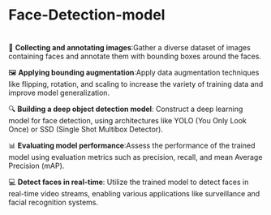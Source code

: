 # Face-Detection-model



<!DOCTYPE html>
<html lang="en">
<head>
    <meta charset="UTF-8">
    <meta name="viewport" content="width=device-width, initial-scale=1.0">

</head>
<body>
     <h1></h1>
    <p>📸 <b>Collecting and annotating images</b>:Gather a diverse dataset of images containing faces and annotate them with bounding boxes around the faces.</p>
    <p>🖼️ <b>Applying bounding augmentation</b>:Apply data augmentation techniques like flipping, rotation, and scaling to increase the variety of training data and improve model generalization.</p>
    <p>🔍 <b>Building a deep object detection model</b>: Construct a deep learning model for face detection, using architectures like YOLO (You Only Look Once) or SSD (Single Shot Multibox Detector).</p>
    <p>📊 <b>Evaluating model performance</b>:Assess the performance of the trained model using evaluation metrics such as precision, recall, and mean Average Precision (mAP).</p>
    <p>💻 <b>Detect faces in real-time</b>: Utilize the trained model to detect faces in real-time video streams, enabling various applications like surveillance and facial recognition systems.</p>
</body>
</html>
